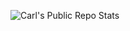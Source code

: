 <!--

https://developmentseed.org/blog/2011/09/09/jekyll-github-pages/

https://developmentseed.org/

https://github.com/developmentseed

https://github.com/developmentseed/missingmaps.github.io

-->
![Carl's Public Repo Stats](https://github-readme-stats.vercel.app/api?username=cdflint&show_icons=true&hide=html&theme=gruvbox)

